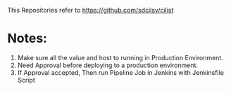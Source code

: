 This Repositories refer to https://github.com/sdcilsy/cilist

# Notes:
1. Make sure all the value and host to running in Production Environment.
2. Need Approval before deploying to a production environment. 
3. If Approval accepted, Then run Pipeline Job in Jenkins with Jenkinsfile Script
